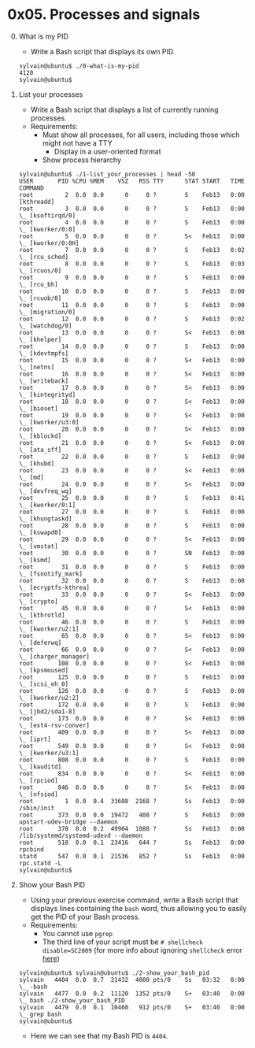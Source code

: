 # 0x05. Processes and signals

0. What is my PID
	- Write a Bash script that displays its own PID.
	```
	sylvain@ubuntu$ ./0-what-is-my-pid
	4120
	sylvain@ubuntu$
	```

1. List your processes
	- Write a Bash script that displays a list of currently running processes.
	- Requirements:
		- Must show all processes, for all users, including those which might not have a TTY
			- Display in a user-oriented format
		- Show process hierarchy
	```
	sylvain@ubuntu$ ./1-list_your_processes | head -50
	USER       PID %CPU %MEM    VSZ   RSS TTY      STAT START   TIME COMMAND
	root         2  0.0  0.0      0     0 ?        S    Feb13   0:00 [kthreadd]
	root         3  0.0  0.0      0     0 ?        S    Feb13   0:00  \_ [ksoftirqd/0]
	root         4  0.0  0.0      0     0 ?        S    Feb13   0:00  \_ [kworker/0:0]
	root         5  0.0  0.0      0     0 ?        S<   Feb13   0:00  \_ [kworker/0:0H]
	root         7  0.0  0.0      0     0 ?        S    Feb13   0:02  \_ [rcu_sched]
	root         8  0.0  0.0      0     0 ?        S    Feb13   0:03  \_ [rcuos/0]
	root         9  0.0  0.0      0     0 ?        S    Feb13   0:00  \_ [rcu_bh]
	root        10  0.0  0.0      0     0 ?        S    Feb13   0:00  \_ [rcuob/0]
	root        11  0.0  0.0      0     0 ?        S    Feb13   0:00  \_ [migration/0]
	root        12  0.0  0.0      0     0 ?        S    Feb13   0:02  \_ [watchdog/0]
	root        13  0.0  0.0      0     0 ?        S<   Feb13   0:00  \_ [khelper]
	root        14  0.0  0.0      0     0 ?        S    Feb13   0:00  \_ [kdevtmpfs]
	root        15  0.0  0.0      0     0 ?        S<   Feb13   0:00  \_ [netns]
	root        16  0.0  0.0      0     0 ?        S<   Feb13   0:00  \_ [writeback]
	root        17  0.0  0.0      0     0 ?        S<   Feb13   0:00  \_ [kintegrityd]
	root        18  0.0  0.0      0     0 ?        S<   Feb13   0:00  \_ [bioset]
	root        19  0.0  0.0      0     0 ?        S<   Feb13   0:00  \_ [kworker/u3:0]
	root        20  0.0  0.0      0     0 ?        S<   Feb13   0:00  \_ [kblockd]
	root        21  0.0  0.0      0     0 ?        S<   Feb13   0:00  \_ [ata_sff]
	root        22  0.0  0.0      0     0 ?        S    Feb13   0:00  \_ [khubd]
	root        23  0.0  0.0      0     0 ?        S<   Feb13   0:00  \_ [md]
	root        24  0.0  0.0      0     0 ?        S<   Feb13   0:00  \_ [devfreq_wq]
	root        25  0.0  0.0      0     0 ?        S    Feb13   0:41  \_ [kworker/0:1]
	root        27  0.0  0.0      0     0 ?        S    Feb13   0:00  \_ [khungtaskd]
	root        28  0.0  0.0      0     0 ?        S    Feb13   0:00  \_ [kswapd0]
	root        29  0.0  0.0      0     0 ?        S<   Feb13   0:00  \_ [vmstat]
	root        30  0.0  0.0      0     0 ?        SN   Feb13   0:00  \_ [ksmd]
	root        31  0.0  0.0      0     0 ?        S    Feb13   0:00  \_ [fsnotify_mark]
	root        32  0.0  0.0      0     0 ?        S    Feb13   0:00  \_ [ecryptfs-kthrea]
	root        33  0.0  0.0      0     0 ?        S<   Feb13   0:00  \_ [crypto]
	root        45  0.0  0.0      0     0 ?        S<   Feb13   0:00  \_ [kthrotld]
	root        46  0.0  0.0      0     0 ?        S    Feb13   0:00  \_ [kworker/u2:1]
	root        65  0.0  0.0      0     0 ?        S<   Feb13   0:00  \_ [deferwq]
	root        66  0.0  0.0      0     0 ?        S<   Feb13   0:00  \_ [charger_manager]
	root       108  0.0  0.0      0     0 ?        S<   Feb13   0:00  \_ [kpsmoused]
	root       125  0.0  0.0      0     0 ?        S    Feb13   0:00  \_ [scsi_eh_0]
	root       126  0.0  0.0      0     0 ?        S    Feb13   0:00  \_ [kworker/u2:2]
	root       172  0.0  0.0      0     0 ?        S    Feb13   0:00  \_ [jbd2/sda1-8]
	root       173  0.0  0.0      0     0 ?        S<   Feb13   0:00  \_ [ext4-rsv-conver]
	root       409  0.0  0.0      0     0 ?        S<   Feb13   0:00  \_ [iprt]
	root       549  0.0  0.0      0     0 ?        S<   Feb13   0:00  \_ [kworker/u3:1]
	root       808  0.0  0.0      0     0 ?        S    Feb13   0:00  \_ [kauditd]
	root       834  0.0  0.0      0     0 ?        S<   Feb13   0:00  \_ [rpciod]
	root       846  0.0  0.0      0     0 ?        S<   Feb13   0:00  \_ [nfsiod]
	root         1  0.0  0.4  33608  2168 ?        Ss   Feb13   0:00 /sbin/init
	root       373  0.0  0.0  19472   408 ?        S    Feb13   0:00 upstart-udev-bridge --daemon
	root       378  0.0  0.2  49904  1088 ?        Ss   Feb13   0:00 /lib/systemd/systemd-udevd --daemon
	root       518  0.0  0.1  23416   644 ?        Ss   Feb13   0:00 rpcbind
	statd      547  0.0  0.1  21536   852 ?        Ss   Feb13   0:00 rpc.statd -L
	sylvain@ubuntu$
	```

2. Show your Bash PID
	- Using your previous exercise command, write a Bash script that displays lines containing the `bash` word, thus allowing you to easily get the PID of your Bash process.
	- Requirements:
		- You cannot use `pgrep`
		- The third line of your script must be `# shellcheck disable=SC2009` (for more info about ignoring `shellcheck` error [here](https://github.com/koalaman/shellcheck/wiki/Ignore))
	```
	sylvain@ubuntu$ sylvain@ubuntu$ ./2-show_your_bash_pid
	sylvain   4404  0.0  0.7  21432  4000 pts/0    Ss   03:32   0:00          \_ -bash
	sylvain   4477  0.0  0.2  11120  1352 pts/0    S+   03:40   0:00              \_ bash ./2-show_your_bash_PID
	sylvain   4479  0.0  0.1  10460   912 pts/0    S+   03:40   0:00                  \_ grep bash
	sylvain@ubuntu$ 
	```
	- Here we can see that my Bash PID is `4404`.
